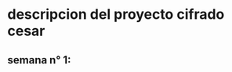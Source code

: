 descripcion del proyecto cifrado cesar 
=======================================
semana n° 1:
--------------

